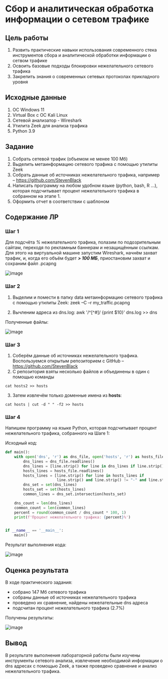 # Сбор и аналитическая обработка информации о сетевом трафике

## Цель работы

1. Развить практические навыки использования современного стека инструментов сбора и аналитической обработки информации о сетвом трафике
2. Освоить базовые подходы блокировки нежелательного сетевого трафика
3. Закрепить знания о современных сетевых протоколах прикладного уровня

## ️Исходные данные

1. ОС Windows 11
2. Virtual Box с ОС Kali Linux
3. Сетевой анализатор - Wireshark
4. Утилита Zeek для анализа трафика
5. Python 3.9

## ️Задание

1. Собрать сетевой трафик (объемом не менее 100 Мб)
2. Выделить метаинформацию сетевого трафика с помощью утилиты Zeek
3. Собрать данные об источниках нежелательного трафика, например – https://github.com/StevenBlack
4. Написать программу на любом удобном языке (python, bash, R …), которая подсчитывает процент нежелательного трафика в собранном на этапе 1.
5. Оформить отчет в соответствии с шаблоном

## Содержание ЛР

### Шаг 1

Для подсчёта _%_ нежелательного трафика, полазим по подозрительным сайтам, переходя по рекламным 
баннерам и незащищённым ссылкам. Для этого на виртуальной машине запустим Wireshark, начнём захват трафик, и, когда
его объём будет ___> 100 МБ___, приостановим захват и сохраним файл .pcapng

![image](https://user-images.githubusercontent.com/95019919/226957914-5d5db1db-4851-4927-9bb0-ab8560347639.png)

### Шаг 2

1. Выделим и помести в папку data метаинформацию сетевого трафика с помощью утилиты Zeek:
zeek –C –r my_traffic.pcapng

2. Вычленим адреса из dns.log:
awk '/^[^#]/ {print $10}' dns.log >> dns

Полученные файлы:

![image](https://user-images.githubusercontent.com/95019919/226958319-c2036cff-fd90-4174-87ee-428e0e94d875.png)

### Шаг 3

1. Соберём данные об источниках нежелательного трафика. Воспользуемся открытым репозиторием 
с GitHub – https://github.com/StevenBlack
2. С репозитория взяты несколько файлов и объединены в один с помощью команды
```
cat hosts2 >> hosts
```
3. Затем извлечём только доменные имена из **hosts**:
```
cat hosts | cut -d " " -f2 >> hosts
```

### Шаг 4

Напишем программу на языке Python, которая подсчитывает процент нежелательного трафика, собранного на Шаге 1:

Исходный код:
```python
def main():
    with open('dns', 'r') as dns_file, open('hosts', 'r') as hosts_file:
        dns_lines = dns_file.readlines()
        dns_lines = [line.strip() for line in dns_lines if line.strip() and line.strip() != "-"]
        hosts_lines = hosts_file.readlines()
        hosts_lines = [line.strip() for line in hosts_lines if
                       line.strip() and line.strip() != "-" and line.strip() != "#"]
        dns_set = set(dns_lines)
        hosts_set = set(hosts_lines)
        common_lines = dns_set.intersection(hosts_set)

    dns_count = len(dns_lines)
    common_count = len(common_lines)
    percent = round(common_count / dns_count * 100, 1)
    print(f'Процент нежелательного трафика: {percent}%')


if __name__ == '__main__':
    main()

```
Результат выполнения кода:

![image](https://user-images.githubusercontent.com/95019919/226958563-50bb0fa6-85e2-4776-8f9b-a34909f2a8a1.png)

## ️Оценка результата

В ходе практического задания:
+ собрано 147 Мб сетевого трафика
+ собраны данные об источниках нежелательного трафика
+ проведено их сравнение, найдены нежелательные dns адреса
+ подсчитан процент нежелательного трафика (2.7%)

Получены результаты:

![image](https://user-images.githubusercontent.com/95019919/226956497-56e00c84-f240-4ba2-92cb-97afb876be89.png)

## ️Вывод 

В результате выполнения лабораторной работы были изучены инструменты сетевого анализа, извлечение 
необходимой информации о dns адресах с помощью Zeek, а также проведено сравнение и анализ нежелательного трафика.
